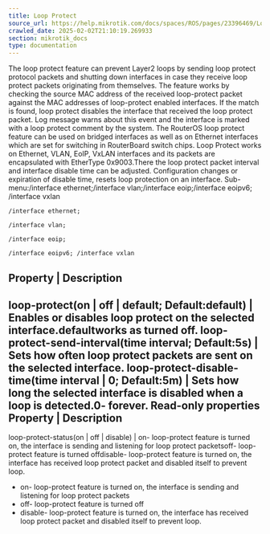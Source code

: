 ```yaml
---
title: Loop Protect
source_url: https://help.mikrotik.com/docs/spaces/ROS/pages/23396469/Loop+Protect,
crawled_date: 2025-02-02T21:10:19.269933
section: mikrotik_docs
type: documentation
---
```


The loop protect feature can prevent Layer2 loops by sending loop protect protocol packets and shutting down interfaces in case they receive loop protect packets originating from themselves. The feature works by checking the source MAC address of the received loop-protect packet against the MAC addresses of loop-protect enabled interfaces. If the match is found, loop protect disables the interface that received the loop protect packet. Log message warns about this event and the interface is marked with a loop protect comment by the system. The RouterOS loop protect feature can be used on bridged interfaces as well as on Ethernet interfaces which are set for switching in RouterBoard switch chips.
Loop Protect works on Ethernet, VLAN, EoIP, VxLAN interfaces and its packets are encapsulated with EtherType 0x9003.There the loop protect packet interval and interface disable time can be adjusted. Configuration changes or expiration of disable time, resets loop protection on an interface.
Sub-menu:/interface ethernet;/interface vlan;/interface eoip;/interface eoipv6; /interface vxlan
```
/interface ethernet;
```
```
/interface vlan;
```
```
/interface eoip;
```
```
/interface eoipv6; /interface vxlan
```
Property | Description
----------------------
loop-protect(on | off | default; Default:default) | Enables or disables loop protect on the selected interface.defaultworks as turned off.
loop-protect-send-interval(time interval; Default:5s) | Sets how often loop protect packets are sent on the selected interface.
loop-protect-disable-time(time interval | 0; Default:5m) | Sets how long the selected interface is disabled when a loop is detected.0- forever.
Read-only properties
Property | Description
----------------------
loop-protect-status(on | off | disable) | on- loop-protect feature is turned on, the interface is sending and listening for loop protect packetsoff- loop-protect feature is turned offdisable- loop-protect feature is turned on, the interface has received loop protect packet and disabled itself to prevent loop.
* on- loop-protect feature is turned on, the interface is sending and listening for loop protect packets
* off- loop-protect feature is turned off
* disable- loop-protect feature is turned on, the interface has received loop protect packet and disabled itself to prevent loop.
